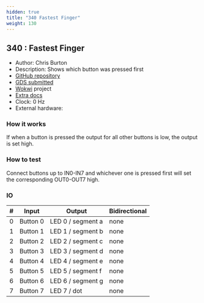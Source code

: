 ```yaml
---
hidden: true
title: "340 Fastest Finger"
weight: 130
---
```


## 340 : Fastest Finger

* Author: Chris Burton
* Description: Shows which button was pressed first
* [GitHub repository](https://github.com/burtyb/tt04-fastest-finger)
* [GDS submitted](https://github.com/burtyb/tt04-fastest-finger/actions/runs/6123413196)
* [Wokwi](https://wokwi.com/projects/375227079413963777) project
* [Extra docs]()
* Clock: 0 Hz
* External hardware: 



### How it works

If when a button is pressed the output for all other buttons is low, the output is set high.


### How to test

Connect buttons up to IN0-IN7 and whichever one is pressed first will set the corresponding OUT0-OUT7 high.


### IO

| # | Input        | Output       | Bidirectional      |
|---|--------------|--------------| -------------------|
| 0 | Button 0  | LED 0 / segment a | none |
| 1 | Button 1  | LED 1 / segment b | none |
| 2 | Button 2  | LED 2 / segment c | none |
| 3 | Button 3  | LED 3 / segment d | none |
| 4 | Button 4  | LED 4 / segment e | none |
| 5 | Button 5  | LED 5 / segment f | none |
| 6 | Button 6  | LED 6 / segment g | none |
| 7 | Button 7  | LED 7 / dot | none |
